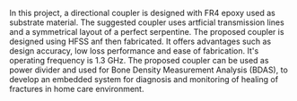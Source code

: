 In this project, a directional  coupler is designed with FR4 epoxy used as substrate material. The suggested coupler uses artficial transmission lines and a symmetrical layout of a perfect serpentine. The proposed coupler is designed using HFSS anf then fabricated. 
It offers advantages such as design accuracy, low loss performance and ease of fabrication. It's operating frequency is 1.3 GHz. 
The proposed coupler can be  used as power divider and used for Bone Density Measurement Analysis (BDAS), to develop an embedded system for diagnosis and monitoring of healing of fractures in home care environment. 
